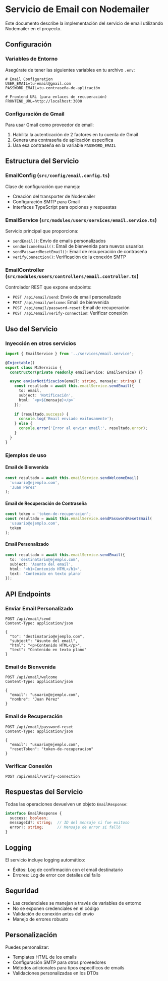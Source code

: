 # Servicio de Email con Nodemailer

Este documento describe la implementación del servicio de email utilizando Nodemailer en el proyecto.

## Configuración

### Variables de Entorno

Asegúrate de tener las siguientes variables en tu archivo `.env`:

```env
# Email Configuration
USER_EMAIL=tu-email@gmail.com
PASSWORD_EMAIL=tu-contraseña-de-aplicación

# Frontend URL (para enlaces de recuperación)
FRONTEND_URL=http://localhost:3000
```

### Configuración de Gmail

Para usar Gmail como proveedor de email:

1. Habilita la autenticación de 2 factores en tu cuenta de Gmail
2. Genera una contraseña de aplicación específica
3. Usa esa contraseña en la variable `PASSWORD_EMAIL`

## Estructura del Servicio

### EmailConfig (`src/config/email.config.ts`)

Clase de configuración que maneja:
- Creación del transporter de Nodemailer
- Configuración SMTP para Gmail
- Interfaces TypeScript para opciones y respuestas

### EmailService (`src/modules/users/services/email.service.ts`)

Servicio principal que proporciona:
- `sendEmail()`: Envío de emails personalizados
- `sendWelcomeEmail()`: Email de bienvenida para nuevos usuarios
- `sendPasswordResetEmail()`: Email de recuperación de contraseña
- `verifyConnection()`: Verificación de la conexión SMTP

### EmailController (`src/modules/users/controllers/email.controller.ts`)

Controlador REST que expone endpoints:
- `POST /api/email/send`: Envío de email personalizado
- `POST /api/email/welcome`: Email de bienvenida
- `POST /api/email/password-reset`: Email de recuperación
- `POST /api/email/verify-connection`: Verificar conexión

## Uso del Servicio

### Inyección en otros servicios

```typescript
import { EmailService } from '../services/email.service';

@Injectable()
export class MiServicio {
  constructor(private readonly emailService: EmailService) {}

  async enviarNotificacion(email: string, mensaje: string) {
    const resultado = await this.emailService.sendEmail({
      to: email,
      subject: 'Notificación',
      html: `<p>${mensaje}</p>`
    });
    
    if (resultado.success) {
      console.log('Email enviado exitosamente');
    } else {
      console.error('Error al enviar email:', resultado.error);
    }
  }
}
```

### Ejemplos de uso

#### Email de Bienvenida

```typescript
const resultado = await this.emailService.sendWelcomeEmail(
  'usuario@ejemplo.com',
  'Juan Pérez'
);
```

#### Email de Recuperación de Contraseña

```typescript
const token = 'token-de-recuperacion';
const resultado = await this.emailService.sendPasswordResetEmail(
  'usuario@ejemplo.com',
  token
);
```

#### Email Personalizado

```typescript
const resultado = await this.emailService.sendEmail({
  to: 'destinatario@ejemplo.com',
  subject: 'Asunto del email',
  html: '<h1>Contenido HTML</h1>',
  text: 'Contenido en texto plano'
});
```

## API Endpoints

### Enviar Email Personalizado

```http
POST /api/email/send
Content-Type: application/json

{
  "to": "destinatario@ejemplo.com",
  "subject": "Asunto del email",
  "html": "<p>Contenido HTML</p>",
  "text": "Contenido en texto plano"
}
```

### Email de Bienvenida

```http
POST /api/email/welcome
Content-Type: application/json

{
  "email": "usuario@ejemplo.com",
  "nombre": "Juan Pérez"
}
```

### Email de Recuperación

```http
POST /api/email/password-reset
Content-Type: application/json

{
  "email": "usuario@ejemplo.com",
  "resetToken": "token-de-recuperacion"
}
```

### Verificar Conexión

```http
POST /api/email/verify-connection
```

## Respuestas del Servicio

Todas las operaciones devuelven un objeto `EmailResponse`:

```typescript
interface EmailResponse {
  success: boolean;
  messageId?: string;  // ID del mensaje si fue exitoso
  error?: string;      // Mensaje de error si falló
}
```

## Logging

El servicio incluye logging automático:
- Éxitos: Log de confirmación con el email destinatario
- Errores: Log de error con detalles del fallo

## Seguridad

- Las credenciales se manejan a través de variables de entorno
- No se exponen credenciales en el código
- Validación de conexión antes del envío
- Manejo de errores robusto

## Personalización

Puedes personalizar:
- Templates HTML de los emails
- Configuración SMTP para otros proveedores
- Métodos adicionales para tipos específicos de emails
- Validaciones personalizadas en los DTOs